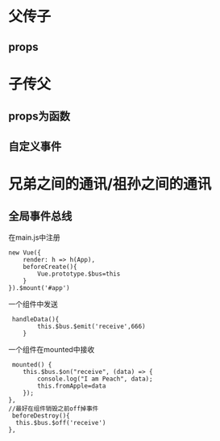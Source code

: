 
# 父传子

## props

# 子传父
## props为函数
## 自定义事件

# 兄弟之间的通讯/祖孙之间的通讯

## 全局事件总线

在main.js中注册

    new Vue({
        render: h => h(App),
        beforeCreate(){
            Vue.prototype.$bus=this
        }
    }).$mount('#app')

一个组件中发送

     handleData(){
            this.$bus.$emit('receive',666)
        }

一个组件在mounted中接收

     mounted() {
        this.$bus.$on("receive", (data) => {
            console.log("I am Peach", data);
            this.fromApple=data
        });
    },
    //最好在组件销毁之前off掉事件
     beforeDestroy(){
      this.$bus.$off('receive')
    },